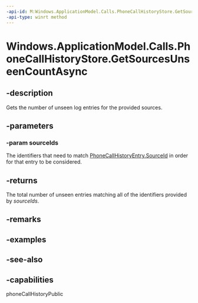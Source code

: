 ```yaml
---
-api-id: M:Windows.ApplicationModel.Calls.PhoneCallHistoryStore.GetSourcesUnseenCountAsync(Windows.Foundation.Collections.IIterable{System.String})
-api-type: winrt method
---
```


<!-- Method syntax
public Windows.Foundation.IAsyncOperation<uint> GetSourcesUnseenCountAsync(Windows.Foundation.Collections.IIterable<System.String> sourceIds)
-->

# Windows.ApplicationModel.Calls.PhoneCallHistoryStore.GetSourcesUnseenCountAsync

## -description
Gets the number of unseen log entries for the provided sources.

## -parameters
### -param sourceIds
The identifiers that need to match [PhoneCallHistoryEntry.SourceId](phonecallhistoryentry_sourceid.md) in order for that entry to be considered.

## -returns
The total number of unseen entries matching all of the identifiers provided by *sourceIds*.

## -remarks

## -examples

## -see-also


## -capabilities
phoneCallHistoryPublic
